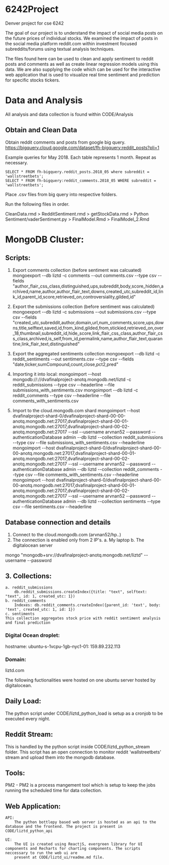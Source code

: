 # 6242Project
Denver project for cse 6242

The goal of our project is to understand the impact of social media posts on the future prices of individual stocks. We examined the impact of posts in the social media platform reddit.com within investment focused subreddits/forums using textual analysis techniques.

The files found here can be used to clean and apply sentiment to reddit posts and comments as well as create linear regression models using this data. We are also supplying the code which can be used for the interactive web application that is used to visualize real time sentiment and prediction for specific stocks tickers. 

# Data and Analysis 

All analysis and data collection is found within CODE/Analysis

## Obtain and Clean Data

Obtain reddit comments and posts from google big query. https://bigquery.cloud.google.com/dataset/fh-bigquery:reddit_posts?pli=1

Example queries for May 2018. Each table represents 1 month. Repeat as necessary.
```
SELECT * FROM fh-bigquery.reddit_posts.2018_05 where subreddit = 'wallstreetbets'; 
SELECT * FROM fh-bigquery:reddit_comments.2018_05 WHERE subreddit = 'wallstreetbets';
```

Place .csv files from big query into respective folders. 

Run the following files in order.

CleanData.rmd > RedditSentiment.rmd > getStockData.rmd > Python Sentiment/vaderSentiment.py > FinalModel.Rmd > FinalModel_2.Rmd

# MongoDB Cluster:

## Scripts:
1) Export comments collection (before sentiment was calcuated)
	mongoexport --db liztd -c comments --out comments.csv --type csv --fields "author_flair_css_class,distinguished,ups,subreddit,body,score_hidden,archived,name,author,author_flair_text,downs,created_utc,subreddit_id,link_id,parent_id,score,retrieved_on,controversiality,gilded,id"

2) Export the submissions collection (before sentiment was calculated)
	mongoexport --db liztd -c submissions --out submissions.csv --type csv --fields "created_utc,subreddit,author,domain,url,num_comments,score,ups,downs,title,selftext,saved,id,from_kind,gilded,from,stickied,retrieved_on,over_18,thumbnail,subreddit_id,hide_score,link_flair_css_class,author_flair_css_class,archived,is_self,from_id,permalink,name,author_flair_text,quarantine,link_flair_text,distinguished"

3) Export the aggregated sentiments collection
mongoexport --db liztd -c reddit_sentiments --out sentiments.csv --type csv --fields "date,ticker,sumCompound,count,close,pct2,pred"

4) Importing it into local:
	mongoimport --host mongodb://://dvafinalproject-anotq.mongodb.net/liztd -c reddit_submissions --type csv --headerline --file submissions_with_sentiments.csv
	mongoimport --db liztd -c reddit_comments --type csv --headerline --file comments_with_sentiments.csv

5) Import to the cloud.mongodb.com shard
	mongoimport --host dvafinalproject-shard-0/dvafinalproject-shard-00-00-anotq.mongodb.net:27017,dvafinalproject-shard-00-01-anotq.mongodb.net:27017,dvafinalproject-shard-00-02-anotq.mongodb.net:27017 --ssl --username arvnan52 --password <PASSWORD> --authenticationDatabase admin --db liztd --collection reddit_submissions --type csv --file submissions_with_sentiments.csv --headerline
	mongoimport --host dvafinalproject-shard-0/dvafinalproject-shard-00-00-anotq.mongodb.net:27017,dvafinalproject-shard-00-01-anotq.mongodb.net:27017,dvafinalproject-shard-00-02-anotq.mongodb.net:27017 --ssl --username arvnan52 --password <PASSWORD> --authenticationDatabase admin --db liztd --collection reddit_comments --type csv --file comments_with_sentiments.csv --headerline
	mongoimport --host dvafinalproject-shard-0/dvafinalproject-shard-00-00-anotq.mongodb.net:27017,dvafinalproject-shard-00-01-anotq.mongodb.net:27017,dvafinalproject-shard-00-02-anotq.mongodb.net:27017 --ssl --username arvnan52 --password <PASSWORD> --authenticationDatabase admin --db liztd --collection sentiments --type csv --file sentiments.csv --headerline

## Database connection and details
1. Connect to the cloud.mongodb.com (arvnan52/hp..)
2. The connection is enabled only from 2 IP's.
    a. My laptop
    b. The digitalocean server

mongo "mongodb+srv://dvafinalproject-anotq.mongodb.net/liztd" --username <username> --password <password>

## 3. Collections:
    a. reddit_submissions
        db.reddit_submissions.createIndex({title: "text", selftext: "text", id: 1, created_utc: 1})
    b. reddit_comments
        Indexes: db.reddit_comments.createIndex({parent_id: 'text', body: 'text', created_utc: 1, id: 1})
    c. sentiments
	This collection aggregates stock price with reddit sentiment analysis and final prediction
  

### Digital Ocean droplet:
hostname: ubuntu-s-1vcpu-1gb-nyc1-01: 159.89.232.113

### Domain:
liztd.com

The following fuctionalities were hosted on one ubuntu server hosted by digitalocean.

## Daily Load:
The python script under CODE/liztd_python_load is setup as a cronjob to be executed every night.

## Reddit Stream:
This is handled by the python script inside CODE/liztd_python_stream folder. This script has an open connection to monitor reddit 'wallstreetbets' stream and upload them into the mongodb database.

## Tools:
PM2 - PM2 is a process mangement tool which is setup to keep the jobs running the scheduled time for data collection.

## Web Application:
    API:
        The python bottlepy based web server is hosted as an api to the database and the frontend. The project is present in CODE/liztd_python_api
  
    UI: 
        The UI is created using ReactjS, evergreen library for UI components and Recharts for charting components. The scripts neccessary to run the web ui are 
        present at CODE/liztd_ui/readme.md file. 
  
